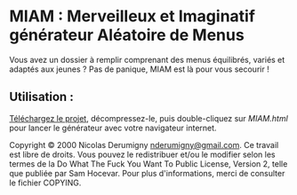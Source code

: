 MIAM : Merveilleux et Imaginatif générateur Aléatoire de Menus
==============================================================

Vous avez un dossier à remplir comprenant des menus équilibrés, variés et adaptés aux jeunes ? Pas de panique, MIAM est là pour vous secourir !

## Utilisation :
[Téléchargez le projet](https://github.com/NicolasDerumigny/MIAM/archive/master.zip), décompressez-le, puis double-cliquez sur *MIAM.html* pour lancer le générateur avec votre navigateur internet.

Copyright © 2000 Nicolas Derumigny nderumigny@gmail.com. Ce travail est libre de droits. Vous pouvez le redistribuer et/ou le modifier selon les termes de la Do What The Fuck You Want To Public License, Version 2, telle que publiée par Sam Hocevar. Pour plus d'informations, merci de consulter le fichier COPYING.
